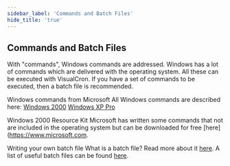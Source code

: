 ```yaml
---
sidebar_label: 'Commands and Batch Files'
hide_title: 'true'
---
```


## Commands and Batch Files

With "commands", Windows commands are addressed. Windows has a lot of commands which are delivered with the operating system. All these can be executed with VisualCron. If you have a set of commands to be executed, then a batch file is recommended.
 
Windows commands from Microsoft
All Windows commands are described here:
[Windows 2000](https://www.microsoft.com)
[Windows XP Pro](https://www.microsoft.com)
 
Windows 2000 Resource Kit
Microsoft has written some commands that not are included in the operating system but can be downloaded for free [here](https://www.microsoft.com.
 
Writing your own batch file
What is a batch file? Read more about it [here](https://www.microsoft.com).
A list of useful batch files can be found [here](https://www.microsoft.com).
